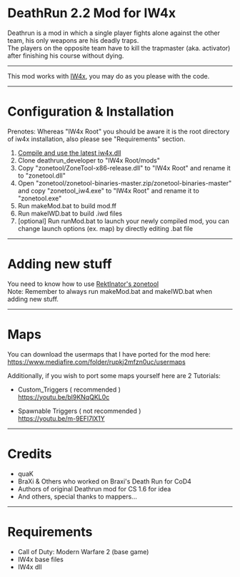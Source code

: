 DeathRun 2.2 Mod for IW4x
=========================
Deathrun is a mod in which a single player fights alone against the other team, his only weapons are his deadly traps. <br>
The players on the opposite team have to kill the trapmaster (aka. activator) after finishing his course without dying. <br>

<hr>

This mod works with [IW4x](https://github.com/XLabsProject/iw4x-client), you may do as you please with the code. <br>

<hr>

Configuration & Installation
===========================
Prenotes: Whereas "IW4x Root" you should be aware it is the root directory of iw4x installation, also please see "Requirements" section. <br>

1. [Compile and use the latest iw4x.dll](https://github.com/XLabsProject/iw4x-client) <br>
2. Clone deathrun_developer to "IW4x Root/mods" <br>
3. Copy "zonetool/ZoneTool-x86-release.dll" to "IW4x Root" and rename it to "zonetool.dll" <br>
4. Open "zonetool/zonetool-binaries-master.zip/zonetool-binaries-master" and copy "zonetool_iw4.exe" to "IW4x Root" and rename it to "zonetool.exe" <br>
5. Run makeMod.bat to build mod.ff <br>
6. Run makeIWD.bat to build .iwd files <br>
7. [optional] Run runMod.bat to launch your newly compiled mod, you can change launch options (ex. map) by directly editing .bat file <br>

<hr>

Adding new stuff
================

You need to know how to use [RektInator's zonetool](https://github.com/ZoneTool/zonetool) <br>
Note: Remember to always run makeMod.bat and makeIWD.bat when adding new stuff. <br>

<hr>

Maps
====
You can download the usermaps that I have ported for the mod here: https://www.mediafire.com/folder/rupkj2mfzn0uc/usermaps <br>

Additionally, if you wish to port some maps yourself here are 2 Tutorials: <br>
* Custom_Triggers ( recommended ) <br>
https://youtu.be/bl9KNqQKL0c <br>

* Spawnable Triggers ( not recommended ) <br>
https://youtu.be/m-9EFl7lX1Y <br>

<hr>

Credits
=======
* quaK <br>
* BraXi & Others who worked on Braxi's Death Run for CoD4 <br>
* Authors of original Deathrun mod for CS 1.6 for idea <br>
* And others, special thanks to mappers... <br>

<hr>

Requirements
============
* Call of Duty: Modern Warfare 2 (base game) <br>
* IW4x base files <br>
* IW4x dll
